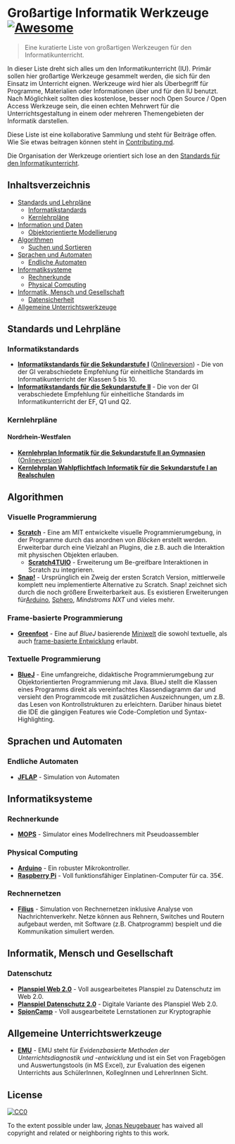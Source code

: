# Großartige Informatik Werkzeuge [![Awesome](https://cdn.rawgit.com/sindresorhus/awesome/d7305f38d29fed78fa85652e3a63e154dd8e8829/media/badge.svg)](https://github.com/sindresorhus/awesome)

> Eine kuratierte Liste von großartigen Werkzeugen für den Informatikunterricht.

In dieser Liste dreht sich alles um den Informatikunterricht (IU). Primär sollen hier großartige Werkzeuge gesammelt werden, die sich für den Einsatz im Unterricht eignen. Werkzeuge wird hier als Überbegriff für Programme, Materialien oder Informationen über und für den IU benutzt. Nach Möglichkeit sollten dies kostenlose, besser noch Open Source / Open Access Werkzeuge sein, die einen echten Mehrwert für die Unterrichtsgestaltung in einem oder mehreren Themengebieten der Informatik darstellen. 

Diese Liste ist eine kollaborative Sammlung und steht für Beiträge offen. Wie Sie etwas beitragen können steht in [Contributing.md](Contributing.md).

Die Organisation der Werkzeuge orientiert sich lose an den [Standards für den Informatikunterricht](http://www.informatikstandards.de). 

## Inhaltsverzeichnis
- [Standards und Lehrpläne](#standards-und-lehrplaene)
	- [Informatikstandards](#informatikstandards)
	- [Kernlehrpläne](#kernlehrplaene)
- [Information und Daten](#information-und-daten) 
	- [Objektorientierte Modellierung](#objektorientierte-modellierung)
- [Algorithmen](#algorithmen)
	- [Suchen und Sortieren](#suchen-und-sortieren)
- [Sprachen und Automaten](#sprachen-und-automaten)
	- [Endliche Automaten](#endliche-automaten)
- [Informatiksysteme](#informatiksysteme)
	- [Rechnerkunde](#rechnerkunde)
	- [Physical Computing](#physical-computing)
- [Informatik, Mensch und Gesellschaft](#informatik-mensch-und-gesellschaft)
	- [Datensicherheit](#datensicherheit)
- [Allgemeine Unterrichtswerkzeuge](#allgemeine-unterrichtswerkzeuge)

## Standards und Lehrpläne

### Informatikstandards

- **[Informatikstandards für die Sekundarstufe I](http://www.informatikstandards.de/docs/bildungsstandards_2008.pdf)**  ([Onlineversion](http://www.informatikstandards.de/index.htm?section=standards)) - Die von der GI verabschiedete Empfehlung für einheitliche Standards im Informatikunterricht der Klassen 5 bis 10.
- **[Informatikstandards für die Sekundarstufe II](http://www.informatikstandards.de/docs/Bildungsstandards_SII.pdf)** - Die von der GI verabschiedete Empfehlung für einheitliche Standards im Informatikunterricht der EF, Q1 und Q2.

### Kernlehrpläne

#### Nordrhein-Westfalen
- **[Kernlehrplan Informatik für die Sekundarstufe II an Gymnasien](http://www.schulentwicklung.nrw.de/lehrplaene/upload/klp_SII/if/KLP_GOSt_Informatik.pdf)** ([Onlineversion](http://www.schulentwicklung.nrw.de/lehrplaene/lehrplannavigator-s-ii/gymnasiale-oberstufe/informatik/informatik-klp/kernlehrplan-informatik-uebersicht.html))
- **[Kernlehrplan Wahlpflichtfach Informatik für die Sekundarstufe I an Realschulen](http://www.schulentwicklung.nrw.de/lehrplaene/upload/klp_SI/RS/wp-if/KLP_RS_WP_Informatik_Endfassung.pdf)**

## Algorithmen

### Visuelle Programmierung

- **[Scratch](http://scratch.mit.edu)** - Eine am MIT entwickelte visuelle Programmierumgebung, in der Programme durch das anordnen von _Blöcken_ erstellt werden. Erweiterbar durch eine Vielzahl an Plugins, die z.B. auch die Interaktion mit physischen Objekten erlauben.
	- **[Scratch4TUIO](https://github.com/caesarion/scratch4tuio)** - Erweiterung um Be-greifbare Interaktionen in Scratch zu integrieren.
- **[Snap!](http://snap.berkeley.edu)** - Ursprünglich ein Zweig der ersten Scratch Version, mittlerweile komplett neu implementierte Alternative zu Scratch. Snap! zeichnet sich durch die noch größere Erweiterbarkeit aus. Es existieren Erweiterungen für[Arduino](http://www.arduino.cc), [Sphero](http://www.gosphero.com), *Mindstroms NXT* und vieles mehr.

### Frame-basierte Programmierung

- **[Greenfoot](http://www.greenfoot.com)** - Eine auf _BlueJ_ basierende [Miniwelt](http://informatik-box.de/wiki/Miniwelt) die sowohl textuelle, als auch [frame-basierte Entwicklung](http://informatik-box.de/wiki/Frame-basierte_Entwicklung) erlaubt. 

### Textuelle Programmierung

- **[BlueJ](http://bluej.org)** - Eine umfangreiche, didaktische Programmierumgebung zur Objektorientierten Programmierung mit Java. BlueJ stellt die Klassen eines Programms direkt als vereinfachtes Klassendiagramm dar und versieht den Programmcode mit zusätzlichen Auszeichnungen, um z.B. das Lesen von Kontrollstrukturen zu erleichtern. Darüber hinaus bietet die IDE die gängigen Features wie Code-Completion und Syntax-Highlighting.

## Sprachen und Automaten

### Endliche Automaten

- **[JFLAP](http://www.jflap.org)** - Simulation von Automaten

## Informatiksysteme

### Rechnerkunde

- **[MOPS](http://www.viktorianer.de/info/mops.html)** - Simulator eines Modellrechners mit Pseudoassembler

### Physical Computing

- **[Arduino](http://www.arduino.cc)** - Ein robuster Mikrokontroller. 
- **[Raspberry Pi](http://www.raspberrypi.org)** - Voll funktionsfähiger Einplatinen-Computer für ca. 35€. 

### Rechnernetzen

- **[Filius](#)** - Simulation von Rechnernetzen inklusive Analyse von Nachrichtenverkehr. Netze können aus Rehnern, Switches und Routern aufgebaut werden, mit Software (z.B. Chatprogramm) bespielt und die Kommunikation simuliert werden.

## Informatik, Mensch und Gesellschaft

### Datenschutz

- **[Planspiel Web 2.0](http://www.bpb.de/lernen/formate/planspiele/65586/planspiele-detailseite?planspiel_id=306)** - Voll ausgearbeitetes Planspiel zu Datenschutz im Web 2.0. 
- **[Planspiel Datenschutz 2.0](http://medienwissenschaft.uni-bayreuth.de/informatik-im-kontext/index.php/entwuerfe/planspiel-datenschutz-2-0/)** - Digitale Variante des Planspiel Web 2.0.
- **[SpionCamp](http://ddi.uni-wuppertal.de/material/spioncamp.html)** - Voll ausgearbeitete Lernstationen zur Kryptographie

## Allgemeine Unterrichtswerkzeuge

- **[EMU](http://www.unterrichtsdiagnostik.info/)** - EMU steht für _Evidenzbasierte Methoden der Unterrichtsdiagnostik und -entwicklung_ und ist ein Set von Fragebögen und Auswertungstools (in MS Excel), zur Evaluation des eigenen Unterrichts aus SchülerInnen, KollegInnen und LehrerInnen Sicht.

## License

[![CC0](http://mirrors.creativecommons.org/presskit/buttons/88x31/svg/cc-zero.svg)](https://creativecommons.org/publicdomain/zero/1.0/)

To the extent possible under law, [Jonas Neugebauer](http://jonas-neugebauer.de) has waived all copyright and related or neighboring rights to this work.
